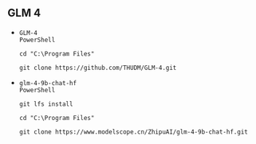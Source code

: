 ## GLM 4
* `GLM-4`  
`PowerShell`
  ```
  cd "C:\Program Files"

  git clone https://github.com/THUDM/GLM-4.git
  ```
* `glm-4-9b-chat-hf`  
`PowerShell`
  ```
  git lfs install

  cd "C:\Program Files"

  git clone https://www.modelscope.cn/ZhipuAI/glm-4-9b-chat-hf.git
  ```